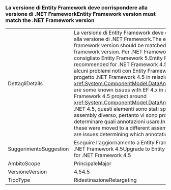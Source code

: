 ### <a name="entity-framework-version-must-match-the-net-framework-version"></a><span data-ttu-id="4e730-101">La versione di Entity Framework deve corrispondere alla versione di .NET Framework</span><span class="sxs-lookup"><span data-stu-id="4e730-101">Entity Framework version must match the .NET Framework version</span></span>

|   |   |
|---|---|
|<span data-ttu-id="4e730-102">Dettagli</span><span class="sxs-lookup"><span data-stu-id="4e730-102">Details</span></span>|<span data-ttu-id="4e730-103">La versione di Entity Framework deve corrispondere alla versione di .NET Framework.</span><span class="sxs-lookup"><span data-stu-id="4e730-103">The entity framework version should be matched with the .NET framework version.</span></span> <span data-ttu-id="4e730-104">Per .NET Framework 4.5 è consigliato Entity Framework 5.</span><span class="sxs-lookup"><span data-stu-id="4e730-104">Entity Framework 5 is recommended for .NET Framework 4.5.</span></span> <span data-ttu-id="4e730-105">Esistono alcuni problemi noti con Entity Framework 4.x in un progetto .NET Framework 4.5 in relazione a <xref:System.ComponentModel.DataAnnotations>.</span><span class="sxs-lookup"><span data-stu-id="4e730-105">There are some known issues with EF 4.x in a .NET Framework 4.5 project around <xref:System.ComponentModel.DataAnnotations>.</span></span> <span data-ttu-id="4e730-106">In .NET 4.5, questi elementi sono stati spostati in un assembly diverso, pertanto vi sono problemi a determinare quali annotazioni usare.</span><span class="sxs-lookup"><span data-stu-id="4e730-106">In .NET 4.5, these were moved to a different assembly, so there are issues determining which annotations to use.</span></span>|
|<span data-ttu-id="4e730-107">Suggerimento</span><span class="sxs-lookup"><span data-stu-id="4e730-107">Suggestion</span></span>|<span data-ttu-id="4e730-108">Eseguire l'aggiornamento a Entity Framework 5 per .NET Framework 4.5</span><span class="sxs-lookup"><span data-stu-id="4e730-108">Upgrade to Entity Framework 5 for .NET Framework 4.5</span></span>|
|<span data-ttu-id="4e730-109">Ambito</span><span class="sxs-lookup"><span data-stu-id="4e730-109">Scope</span></span>|<span data-ttu-id="4e730-110">Principale</span><span class="sxs-lookup"><span data-stu-id="4e730-110">Major</span></span>|
|<span data-ttu-id="4e730-111">Versione</span><span class="sxs-lookup"><span data-stu-id="4e730-111">Version</span></span>|<span data-ttu-id="4e730-112">4.5</span><span class="sxs-lookup"><span data-stu-id="4e730-112">4.5</span></span>|
|<span data-ttu-id="4e730-113">Tipo</span><span class="sxs-lookup"><span data-stu-id="4e730-113">Type</span></span>|<span data-ttu-id="4e730-114">Ridestinazione</span><span class="sxs-lookup"><span data-stu-id="4e730-114">Retargeting</span></span>|

